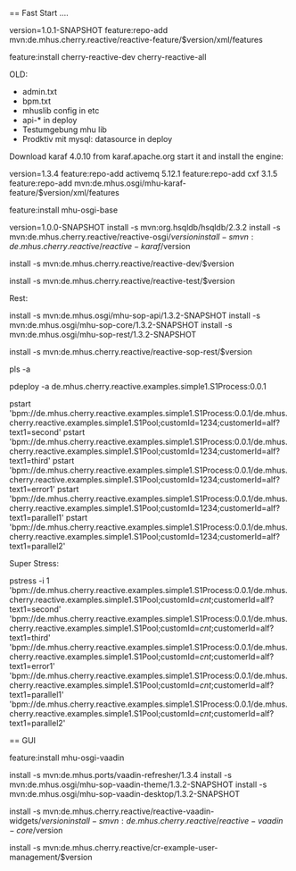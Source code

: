 
== Fast Start ....



version=1.0.1-SNAPSHOT
feature:repo-add mvn:de.mhus.cherry.reactive/reactive-feature/$version/xml/features

feature:install cherry-reactive-dev cherry-reactive-all







OLD: 

- admin.txt
- bpm.txt
- mhuslib config in etc
- api-* in deploy
- Testumgebung mhu lib
- Prodktiv mit mysql: datasource in deploy


Download karaf 4.0.10 from karaf.apache.org start it and install the engine:

version=1.3.4
feature:repo-add activemq 5.12.1
feature:repo-add cxf 3.1.5
feature:repo-add mvn:de.mhus.osgi/mhu-karaf-feature/$version/xml/features

feature:install mhu-osgi-base

version=1.0.0-SNAPSHOT
install -s mvn:org.hsqldb/hsqldb/2.3.2
install -s mvn:de.mhus.cherry.reactive/reactive-osgi/$version
install -s mvn:de.mhus.cherry.reactive/reactive-karaf/$version

install -s mvn:de.mhus.cherry.reactive/reactive-dev/$version

install -s mvn:de.mhus.cherry.reactive/reactive-test/$version

Rest:

install -s mvn:de.mhus.osgi/mhu-sop-api/1.3.2-SNAPSHOT
install -s mvn:de.mhus.osgi/mhu-sop-core/1.3.2-SNAPSHOT
install -s mvn:de.mhus.osgi/mhu-sop-rest/1.3.2-SNAPSHOT

install -s mvn:de.mhus.cherry.reactive/reactive-sop-rest/$version



pls -a

pdeploy -a de.mhus.cherry.reactive.examples.simple1.S1Process:0.0.1

pstart 'bpm://de.mhus.cherry.reactive.examples.simple1.S1Process:0.0.1/de.mhus.cherry.reactive.examples.simple1.S1Pool;customId=1234;customerId=alf?text1=second'
pstart 'bpm://de.mhus.cherry.reactive.examples.simple1.S1Process:0.0.1/de.mhus.cherry.reactive.examples.simple1.S1Pool;customId=1234;customerId=alf?text1=third'
pstart 'bpm://de.mhus.cherry.reactive.examples.simple1.S1Process:0.0.1/de.mhus.cherry.reactive.examples.simple1.S1Pool;customId=1234;customerId=alf?text1=error1'
pstart 'bpm://de.mhus.cherry.reactive.examples.simple1.S1Process:0.0.1/de.mhus.cherry.reactive.examples.simple1.S1Pool;customId=1234;customerId=alf?text1=parallel1'
pstart 'bpm://de.mhus.cherry.reactive.examples.simple1.S1Process:0.0.1/de.mhus.cherry.reactive.examples.simple1.S1Pool;customId=1234;customerId=alf?text1=parallel2'

Super Stress:

pstress -i 1 \
'bpm://de.mhus.cherry.reactive.examples.simple1.S1Process:0.0.1/de.mhus.cherry.reactive.examples.simple1.S1Pool;customId=$cnt$;customerId=alf?text1=second' \
'bpm://de.mhus.cherry.reactive.examples.simple1.S1Process:0.0.1/de.mhus.cherry.reactive.examples.simple1.S1Pool;customId=$cnt$;customerId=alf?text1=third' \
'bpm://de.mhus.cherry.reactive.examples.simple1.S1Process:0.0.1/de.mhus.cherry.reactive.examples.simple1.S1Pool;customId=$cnt$;customerId=alf?text1=error1' \
'bpm://de.mhus.cherry.reactive.examples.simple1.S1Process:0.0.1/de.mhus.cherry.reactive.examples.simple1.S1Pool;customId=$cnt$;customerId=alf?text1=parallel1' \
'bpm://de.mhus.cherry.reactive.examples.simple1.S1Process:0.0.1/de.mhus.cherry.reactive.examples.simple1.S1Pool;customId=$cnt$;customerId=alf?text1=parallel2'




== GUI

feature:install mhu-osgi-vaadin

install -s mvn:de.mhus.ports/vaadin-refresher/1.3.4
install -s mvn:de.mhus.osgi/mhu-sop-vaadin-theme/1.3.2-SNAPSHOT
install -s mvn:de.mhus.osgi/mhu-sop-vaadin-desktop/1.3.2-SNAPSHOT

install -s mvn:de.mhus.cherry.reactive/reactive-vaadin-widgets/$version
install -s mvn:de.mhus.cherry.reactive/reactive-vaadin-core/$version


install -s mvn:de.mhus.cherry.reactive/cr-example-user-management/$version

 

